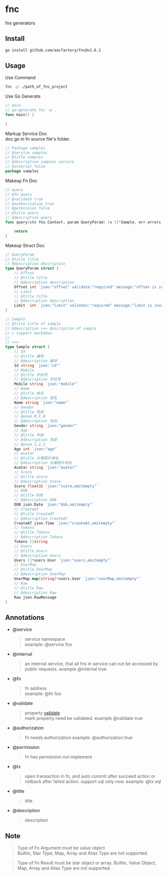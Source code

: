 # fnc

fns generators

## Install
```bash
go install github.com/aacfactory/fnc@v1.6.1
```
## Usage
Use Command
```bash
fnc -p ./path_of_fns_project
```
Use Go Generate
```go
// main
// go:generate fnc -p .
func main() {
	
}
```
Markup Service Doc  
doc.go in fn source file's folder.
```go
// Package samples
// @service samples
// @title samples
// @description samples service
// @internal false
package samples
```
Makeup Fn Doc
```go
// query
// @fn query
// @validate true
// @authorization true
// @permission false
// @title query
// @description query
func query(ctx fns.Context, param QueryParam) (v []*Sample, err errors.CodeError) {

	return
}

```
Makeup Struct Doc
```go
// QueryParam
// @title title 
// @description description
type QueryParam struct {
	// Offset
	// @title title 
	// @description description
	Offset int `json:"offset" validate:"required" message:"offset is invalid"`
	// Limit
	// @title title 
	// @description description
	Limit  int `json:"limit" validate:"required" message:"limit is invalid"`
}
```
```go
// Sample
// @title title of sample
// @description >>> description of sample
// > support markdown
// 
// <<<
type Sample struct {
	// Id
	// @title 编号
	// @description 编号
	Id string `json:"id"`
	// Mobile
	// @title 手机号
	// @description 手机号
	Mobile string `json:"mobile"`
	// Name
	// @title 姓名
	// @description 姓名
	Name string `json:"name"`
	// Gender
	// @title 性别
	// @enum M,F,N
	// @description 性别
	Gender string `json:"gender"`
	// Age
	// @title 年龄
	// @description 年龄
	// @enum 1,2,3
	Age int `json:"age"`
	// Avatar
	// @title 头像图片地址
	// @description 头像图片地址
	Avatar string `json:"avatar"`
	// Score
	// @title Score
	// @description Score
	Score float32 `json:"score,omitempty"`
	// DOB
	// @title DOB
	// @description DOB
	DOB json.Date `json:"dob,omitempty"`
	// CreateAT
	// @title CreateAT
	// @description CreateAT
	CreateAT json.Time `json:"createAt,omitempty"`
	// Tokens
	// @title Tokens
	// @description Tokens
	Tokens []string
	// Users
	// @title Users
	// @description Users
	Users []*users.User `json:"users,omitempty"`
	// UserMap
	// @title UserMap
	// @description UserMap
	UserMap map[string]*users.User `json:"userMap,omitempty"`
	// Raw
	// @title Raw
	// @description Raw
	Raw json.RawMessage
}
```
## Annotations
* @service
    > service namespace  
    example: @service foo  
* @internal
    > an internal service, that all fns in service can not be accessed by public requests. 
    example @internal true
* @fn
    > fn address  
    example: @fn foo 
* @validate
    > property [validate](https://github.com/go-playground/validator/v10)  
    mark property need be validated.
    example @validate true
* @authorization
    > fn needs authorization
    example: @authorization true
* @permission
    > fn has permission
    not implement
* @tx
    > open transaction in fn, and auto commit after succeed action or rollback after failed action.
    support sql only now.
    example: @tx sql
* @title
    > title 
* @description
    > description
## Note
> Type of Fn Argument must be value object.  
> Builtin, Star Type, Map, Array and Alias Type are not supported.  

> Type of Fn Result must be star object or array.
> Builtin, Value Object, Map, Array and Alias Type are not supported.  
